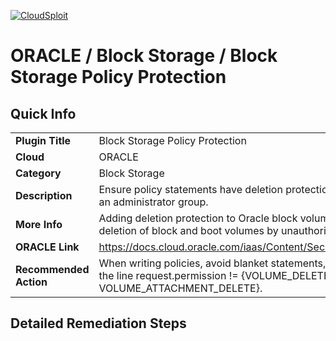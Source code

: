 [![CloudSploit](https://cloudsploit.com/img/logo-new-big-text-100.png "CloudSploit")](https://cloudsploit.com)

# ORACLE / Block Storage / Block Storage Policy Protection

## Quick Info

| | |
|-|-|
| **Plugin Title** | Block Storage Policy Protection |
| **Cloud** | ORACLE |
| **Category** | Block Storage |
| **Description** | Ensure policy statements have deletion protection for block volumes unless it is an administrator group. |
| **More Info** | Adding deletion protection to Oracle block volume policies mitigates unintended deletion of block and boot volumes by unauthorized users or groups. |
| **ORACLE Link** | https://docs.cloud.oracle.com/iaas/Content/Security/Reference/iam_security.htm |
| **Recommended Action** | When writing policies, avoid blanket statements, and add a where statement with the line request.permission != {VOLUME_DELETE, VOLUME_BACKUP_DELETE, VOLUME_ATTACHMENT_DELETE}. |

## Detailed Remediation Steps


